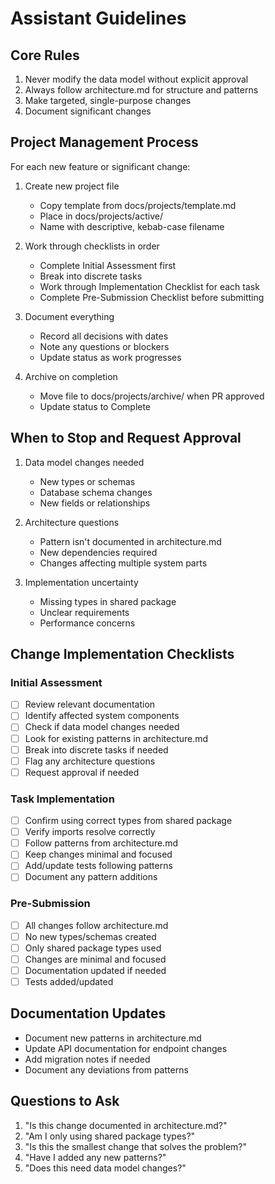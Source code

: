# Assistant Guidelines

## Core Rules
1. Never modify the data model without explicit approval
2. Always follow architecture.md for structure and patterns
3. Make targeted, single-purpose changes
4. Document significant changes

## Project Management Process

For each new feature or significant change:

1. Create new project file
   - Copy template from docs/projects/template.md
   - Place in docs/projects/active/
   - Name with descriptive, kebab-case filename

2. Work through checklists in order
   - Complete Initial Assessment first
   - Break into discrete tasks
   - Work through Implementation Checklist for each task
   - Complete Pre-Submission Checklist before submitting

3. Document everything
   - Record all decisions with dates
   - Note any questions or blockers
   - Update status as work progresses

4. Archive on completion
   - Move file to docs/projects/archive/ when PR approved
   - Update status to Complete

## When to Stop and Request Approval

1. Data model changes needed
   - New types or schemas
   - Database schema changes
   - New fields or relationships
   
2. Architecture questions
   - Pattern isn't documented in architecture.md
   - New dependencies required
   - Changes affecting multiple system parts

3. Implementation uncertainty
   - Missing types in shared package
   - Unclear requirements
   - Performance concerns

## Change Implementation Checklists

### Initial Assessment
- [ ] Review relevant documentation
- [ ] Identify affected system components
- [ ] Check if data model changes needed
- [ ] Look for existing patterns in architecture.md
- [ ] Break into discrete tasks if needed
- [ ] Flag any architecture questions
- [ ] Request approval if needed

### Task Implementation
- [ ] Confirm using correct types from shared package
- [ ] Verify imports resolve correctly
- [ ] Follow patterns from architecture.md
- [ ] Keep changes minimal and focused
- [ ] Add/update tests following patterns
- [ ] Document any pattern additions

### Pre-Submission
- [ ] All changes follow architecture.md
- [ ] No new types/schemas created
- [ ] Only shared package types used
- [ ] Changes are minimal and focused
- [ ] Documentation updated if needed
- [ ] Tests added/updated

## Documentation Updates
- Document new patterns in architecture.md
- Update API documentation for endpoint changes
- Add migration notes if needed
- Document any deviations from patterns

## Questions to Ask
1. "Is this change documented in architecture.md?"
2. "Am I only using shared package types?"
3. "Is this the smallest change that solves the problem?"
4. "Have I added any new patterns?"
5. "Does this need data model changes?"